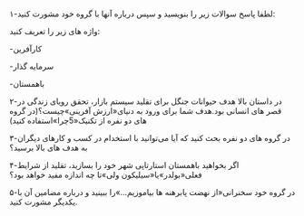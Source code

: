 ```

```

۱-لطفا پاسخ سوالات زیر را بنویسید و سپس درباره آنها با گروه خود مشورت کنید:

واژه های زیر را تعریف کنید:

-کارآفرین

-سرمایه گذار

-باهمستان

۲-در داستان بالا هدف حیوانات جنگل برای تقلید سیستم بازار، تحقق رویای زندگی در قصر های انسانی بود.هدف شما برای ورود به دنیای«ارزش آفرینی»چیست؟\(در گروه های دو نفره از تکنیک«5چرا»استفاده کنید\)

۳-در گروه های دو نفره بحث کنید که آیا می‌‌توانید با استخدام در کسب و کارهای دیگران به هدف های بالا برسید؟

۴-اگر بخواهید باهمستان استارتاپی شهر خود را بسازید، تقلید از شرایط فعلی«بولدر»یا«سیلیکون ولی»تا چه اندازه مفید خواهد بود؟

۵-در گروه خود سخنرانی«از نهضت پابرهنه ها بیاموزیم...»را ببینید و درباره مضامین آن با یکدیگر مشورت کنید.

 

